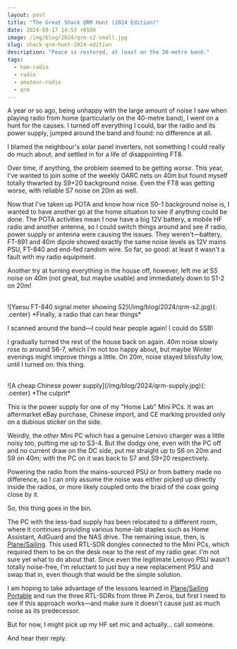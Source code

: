 ```yaml
---
layout: post
title: "The Great Shack QRM Hunt (2024 Edition)"
date: 2024-08-17 14:53 +0100
image: /img/blog/2024/qrm-s2-small.jpg
slug: shack-qrm-hunt-2024-edition
description: "Peace is restored, at least on the 20-metre band."
tags:
  - ham-radio
  - radio
  - amateur-radio
  - qrm
---
```


A year or so ago, being unhappy with the large amount of noise I saw when playing radio from home (particularly on the 40-metre band), I went on a hunt for the causes. I turned off everything I could, bar the radio and its power supply, jumped around the band and found: no difference at all.

I blamed the neighbour's solar panel inverters, not something I could really do much about, and settled in for a life of disappointing FT8.

Over time, if anything, the problem seemed to be getting *worse*. This year, I've wanted to join some of the weekly OARC nets on 40m but found myself totally thwarted by S9+20 background noise. Even the FT8 was getting worse, with reliable S7 noise on 20m as well.

Now that I've taken up POTA and know how nice S0-1 background noise is, I wanted to have another go at the home situation to see if anything could be done. The POTA activities mean I now have a big 12V battery, a mobile HF radio and another antenna, so I could switch things around and see if radio, power supply or antenna were causing the issues. They weren't&mdash;battery, FT-891 and 40m dipole showed exactly the same noise levels as 12V mains PSU, FT-840 and end-fed random wire. So far, so good: at least it wasn't a fault with my radio equipment.

Another try at turning everything in the house off, however, left me at S5 noise on 40m (not great, but maybe usable) and immediately down to S1-2 on 20m!

<br/>
![Yaesu FT-840 signal meter showing S2](/img/blog/2024/qrm-s2.jpg){: .center}
*Finally, a radio that can hear things*

I scanned around the band&mdash;I could hear people again! I could do SSB!

I gradually turned the rest of the house back on again. 40m noise slowly rose to around S6-7, which I'm not too happy about, but maybe Winter evenings might improve things a little. On 20m, noise stayed blissfully low, until I turned on: this thing.

<br/>
![A cheap Chinese power supply](/img/blog/2024/qrm-supply.jpg){: .center}
*The culprit*

This is the power supply for one of my "Home Lab" Mini PCs. It was an aftermarket eBay purchase, Chinese import, and CE marking provided only on a dubious sticker on the side.

Weirdly, the *other* Mini PC which has a genuine Lenovo charger was a little noisy too, putting me up to S3-4. But the dodgy one, even with the PC off and no current draw on the DC side, put me straight up to S6 on 20m and S9 on 40m; with the PC on it was back to S7 and S9+20 respectively.

Powering the radio from the mains-sourced PSU or from battery made no difference, so I can only assume the noise was either picked up directly inside the radios, or more likely coupled onto the braid of the coax going close by it.

So, this thing goes in the bin.

The PC with the less-bad supply has been relocated to a different room, where it continues providing various home-lab staples such as Home Assistant, AdGuard and the NAS drive. The remaining issue, then, is [Plane/Sailing](/hardware/planesailing). This used RTL-SDR dongles connected to the Mini PCs, which required them to be on the desk near to the rest of my radio gear. I'm not sure yet what to do about that. Since even the legitimate Lenovo PSU wasn't totally noise-free, I'm reluctant to just buy a new replacement PSU and swap that in, even though that would be the simple solution.

I am hoping to take advantage of the lessons learned in [Plane/Sailing Portable](https://ianrenton.com/projects/planesailing-portable) and run the three RTL-SDRs from three Pi Zeros, but first I need to see if this approach works&mdash;and make sure it doesn't cause just as much noise as its predecessor.

But for now, I might pick up my HF set mic and actually... call someone.

And hear their reply.
